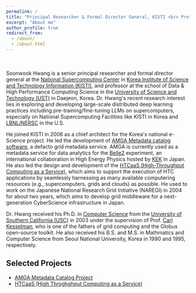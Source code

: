 ```yaml
---
permalink: /
title: "Principal Researcher & Formal Director General, KISTI <br> Professor, University of Science and Technology"
excerpt: "About me"
author_profile: true
redirect_from: 
  - /about/
  - /about.html
---
```


<br><br>
Soonwook Hwang is a senior principal researcher and formal director general at the [National Supercomputing Center](https://www.ksc.re.kr/) in [Korea Institute of Science and Technology Information (KISTI)](https://www.kisti.re.kr/), and professor at the school of Data & High Performance Computing Science in the [University of Science and Technology (UST)](https://www.ust.ac.kr/) in Daejeon, Korea. Dr. Hwang's recent research interest lies in exploring and developing large-scale distributed deep learning practices including pre-training/fine-tuning LLMs on supercomputers, especially on National Supercomputing Facilities like KISTI in Korea and [LBNL/NERSC](https://www.nersc.gov/) in the U.S. 

He joined KISTI in 2006 as a chief architect for the Korea's national e-Science project. He led the development of [AMGA Metadata catalog software](https://amga.web.cern.ch/amga/), a defacto grid metadata service. AMGA is currently used as a metadata service for data analytics for the [Belle2](https://www.belle2.org/) experiment, an international collaboration in High Energy Physics hosted by [KEK](s://www.kek.jp/) in Japan.  He also led the design and development of the [HTCaaS (High-Throughput Computing as a Service)](http://htcaas.kisti.re.kr/wiki/), which aims to support the execution of HTC applications by seamlessly harnessing as many available computering resources (e.g., supercomputers, grids and clouds) as possible. He used to work on the Japanese National Research Grid Initiative (NAREGI) in 2004 for about two years, which aims to develop grid middleware for a next-generation CyberScience infrastructure in Japan. 

Dr. Hwang received his Ph.D. in [Computer Science](https://www.cs.usc.edu/) from the [University of Southern California (USC)](https://www.usc.edu/) in 2003 under the supervision of Prof. [Carl Kesselman](https://michelson.usc.edu/faculty-directory/carl-kesselman/), who is one of the fathers of grid computing and the Globus open-source toolkit. He also received his B.S. and M.S. in Mathmatics and Computer Science from Seoul National University, Korea in 1990 and 1995, respectively.

Selected Projects
------
* [AMGA Metadata Catalog Project](https://amga.web.cern.ch/amga/)
* [HTCaaS (High Throghghput Computing as a Service)](http://htcaas.kisti.re.kr/wiki/)

